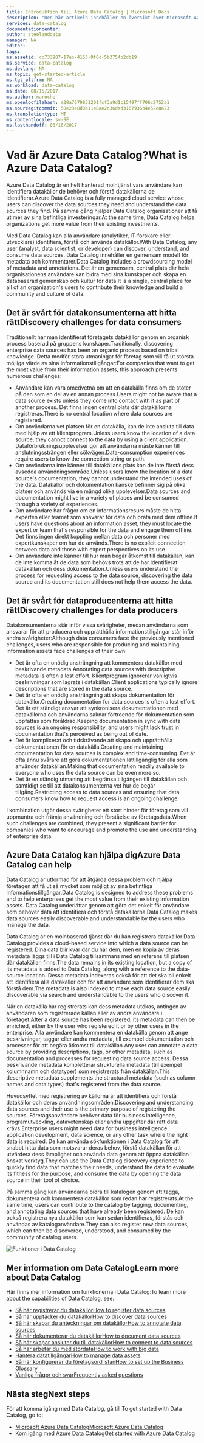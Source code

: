 ```yaml
---
title: Introduktion till Azure Data Catalog | Microsoft Docs
description: "Den här artikeln innehåller en översikt över Microsoft Azure Data Catalog, inklusive funktioner och vilka problem den är tänkt att lösa. Data Catalog låter alla användare registrera, identifiera, förstå och använda datakällor."
services: data-catalog
documentationcenter: 
author: steelanddata
manager: NA
editor: 
tags: 
ms.assetid: cc733907-17ec-4153-9f0c-5b3754b2db19
ms.service: data-catalog
ms.devlang: NA
ms.topic: get-started-article
ms.tgt_pltfrm: NA
ms.workload: data-catalog
ms.date: 08/15/2017
ms.author: maroche
ms.openlocfilehash: a28a7679831201fcf3a9d1c15497ff706c2752a1
ms.sourcegitcommit: 50e23e8d3b1148ae2d36dad3167936b4e52c8a23
ms.translationtype: MT
ms.contentlocale: sv-SE
ms.lasthandoff: 08/18/2017
---
```

# <a name="what-is-azure-data-catalog"></a><span data-ttu-id="8e47c-104">Vad är Azure Data Catalog?</span><span class="sxs-lookup"><span data-stu-id="8e47c-104">What is Azure Data Catalog?</span></span>
<span data-ttu-id="8e47c-105">Azure Data Catalog är en helt hanterad molntjänst vars användare kan identifiera datakällor de behöver och förstå datakällorna de identifierar.</span><span class="sxs-lookup"><span data-stu-id="8e47c-105">Azure Data Catalog is a fully managed cloud service whose users can discover the data sources they need and understand the data sources they find.</span></span> <span data-ttu-id="8e47c-106">På samma gång hjälper Data Catalog organisationer att få ut mer av sina befintliga investeringar.</span><span class="sxs-lookup"><span data-stu-id="8e47c-106">At the same time, Data Catalog helps organizations get more value from their existing investments.</span></span> 

<span data-ttu-id="8e47c-107">Med Data Catalog kan alla användare (analytiker, IT-forskare eller utvecklare) identifiera, förstå och använda datakällor.</span><span class="sxs-lookup"><span data-stu-id="8e47c-107">With Data Catalog, any user (analyst, data scientist, or developer) can discover, understand, and consume data sources.</span></span> <span data-ttu-id="8e47c-108">Data Catalog innehåller en gemensam modell för metadata och kommentarer.</span><span class="sxs-lookup"><span data-stu-id="8e47c-108">Data Catalog includes a crowdsourcing model of metadata and annotations.</span></span> <span data-ttu-id="8e47c-109">Det är en gemensam, central plats där hela organisationens användare kan bidra med sina kunskaper och skapa en databaserad gemenskap och kultur för data.</span><span class="sxs-lookup"><span data-stu-id="8e47c-109">It is a single, central place for all of an organization's users to contribute their knowledge and build a community and culture of data.</span></span>

## <a name="discovery-challenges-for-data-consumers"></a><span data-ttu-id="8e47c-110">Det är svårt för datakonsumenterna att hitta rätt</span><span class="sxs-lookup"><span data-stu-id="8e47c-110">Discovery challenges for data consumers</span></span>
<span data-ttu-id="8e47c-111">Traditionellt har man identifierat företagets datakällor genom en organisk process baserad på gruppens kunskaper.</span><span class="sxs-lookup"><span data-stu-id="8e47c-111">Traditionally, discovering enterprise data sources has been an organic process based on tribal knowledge.</span></span> <span data-ttu-id="8e47c-112">Detta medför stora utmaningar för företag som vill få ut största möjliga värde av sina informationstillgångar:</span><span class="sxs-lookup"><span data-stu-id="8e47c-112">For companies that want to get the most value from their information assets, this approach presents numerous challenges:</span></span>

* <span data-ttu-id="8e47c-113">Användare kan vara omedvetna om att en datakälla finns om de stöter på den som en del av en annan process.</span><span class="sxs-lookup"><span data-stu-id="8e47c-113">Users might not be aware that a data source exists unless they come into contact with it as part of another process.</span></span> <span data-ttu-id="8e47c-114">Det finns ingen central plats där datakällorna registreras.</span><span class="sxs-lookup"><span data-stu-id="8e47c-114">There is no central location where data sources are registered.</span></span>
* <span data-ttu-id="8e47c-115">Om användarna vet platsen för en datakälla, kan de inte ansluta till data med hjälp av ett klientprogram.</span><span class="sxs-lookup"><span data-stu-id="8e47c-115">Unless users know the location of a data source, they cannot connect to the data by using a client application.</span></span> <span data-ttu-id="8e47c-116">Dataförbrukningsupplevelser gör att användarna måste känner till anslutningssträngen eller sökvägen.</span><span class="sxs-lookup"><span data-stu-id="8e47c-116">Data-consumption experiences require users to know the connection string or path.</span></span>
* <span data-ttu-id="8e47c-117">Om användarna inte känner till datakällans plats kan de inte förstå dess avsedda användningsområde.</span><span class="sxs-lookup"><span data-stu-id="8e47c-117">Unless users know the location of a data source's documentation, they cannot understand the intended uses of the data.</span></span> <span data-ttu-id="8e47c-118">Datakällor och dokumentation kanske befinner sig på olika platser och används via en mängd olika upplevelser.</span><span class="sxs-lookup"><span data-stu-id="8e47c-118">Data sources and documentation might live in a variety of places and be consumed through a variety of experiences.</span></span>
* <span data-ttu-id="8e47c-119">Om användare har frågor om en informationsresurs måste de hitta experten eller teamet som ansvarar för data och prata med dem offline.</span><span class="sxs-lookup"><span data-stu-id="8e47c-119">If users have questions about an information asset, they must locate the expert or team that's responsible for the data and engage them offline.</span></span> <span data-ttu-id="8e47c-120">Det finns ingen direkt koppling mellan data och personer med expertkunskaper om hur de används.</span><span class="sxs-lookup"><span data-stu-id="8e47c-120">There is no explicit connection between data and those with expert perspectives on its use.</span></span>
* <span data-ttu-id="8e47c-121">Om användare inte känner till hur man begär åtkomst till datakällan, kan de inte komma åt de data som behövs trots att de har identifierat datakällan och dess dokumentation.</span><span class="sxs-lookup"><span data-stu-id="8e47c-121">Unless users understand the process for requesting access to the data source, discovering the data source and its documentation still does not help them access the data.</span></span>

## <a name="discovery-challenges-for-data-producers"></a><span data-ttu-id="8e47c-122">Det är svårt för dataproducenterna att hitta rätt</span><span class="sxs-lookup"><span data-stu-id="8e47c-122">Discovery challenges for data producers</span></span>
<span data-ttu-id="8e47c-123">Datakonsumenterna står inför vissa svårigheter, medan användarna som ansvarar för att producera och upprätthålla informationstillgångar står inför andra svårigheter:</span><span class="sxs-lookup"><span data-stu-id="8e47c-123">Although data consumers face the previously mentioned challenges, users who are responsible for producing and maintaining information assets face challenges of their own:</span></span>

* <span data-ttu-id="8e47c-124">Det är ofta en onödig ansträngning att kommentera datakällor med beskrivande metadata.</span><span class="sxs-lookup"><span data-stu-id="8e47c-124">Annotating data sources with descriptive metadata is often a lost effort.</span></span> <span data-ttu-id="8e47c-125">Klientprogram ignorerar vanligtvis beskrivningar som lagrats i datakällan.</span><span class="sxs-lookup"><span data-stu-id="8e47c-125">Client applications typically ignore descriptions that are stored in the data source.</span></span>
* <span data-ttu-id="8e47c-126">Det är ofta en onödig ansträngning att skapa dokumentation för datakällor.</span><span class="sxs-lookup"><span data-stu-id="8e47c-126">Creating documentation for data sources is often a lost effort.</span></span> <span data-ttu-id="8e47c-127">Det är ett ständigt ansvar att synkronisera dokumentationen med datakällorna och användarna saknar förtroende för dokumentation som uppfattas som föråldrad.</span><span class="sxs-lookup"><span data-stu-id="8e47c-127">Keeping documentation in sync with data sources is an ongoing responsibility, and users might lack trust in documentation that's perceived as being out of date.</span></span>
* <span data-ttu-id="8e47c-128">Det är komplicerat och tidskrävande att skapa och upprätthålla dokumentationen för en datakälla.</span><span class="sxs-lookup"><span data-stu-id="8e47c-128">Creating and maintaining documentation for data sources is complex and time-consuming.</span></span> <span data-ttu-id="8e47c-129">Det är ofta ännu svårare att göra dokumentationen lättillgänglig för alla som använder datakällan.</span><span class="sxs-lookup"><span data-stu-id="8e47c-129">Making that documentation readily available to everyone who uses the data source can be even more so.</span></span>
* <span data-ttu-id="8e47c-130">Det är en ständig utmaning att begränsa tillgången till datakällan och samtidigt se till att datakonsumenterna vet hur de begär tillgång.</span><span class="sxs-lookup"><span data-stu-id="8e47c-130">Restricting access to data sources and ensuring that data consumers know how to request access is an ongoing challenge.</span></span>

<span data-ttu-id="8e47c-131">I kombination utgör dessa svårigheter ett stort hinder för företag som vill uppmuntra och främja användning och förståelse av företagsdata.</span><span class="sxs-lookup"><span data-stu-id="8e47c-131">When such challenges are combined, they present a significant barrier for companies who want to encourage and promote the use and understanding of enterprise data.</span></span>

## <a name="azure-data-catalog-can-help"></a><span data-ttu-id="8e47c-132">Azure Data Catalog kan hjälpa dig</span><span class="sxs-lookup"><span data-stu-id="8e47c-132">Azure Data Catalog can help</span></span>
<span data-ttu-id="8e47c-133">Data Catalog är utformad för att åtgärda dessa problem och hjälpa företagen att få ut så mycket som möjligt av sina befintliga informationstillgångar.</span><span class="sxs-lookup"><span data-stu-id="8e47c-133">Data Catalog is designed to address these problems and to help enterprises get the most value from their existing information assets.</span></span> <span data-ttu-id="8e47c-134">Data Catalog underlättar genom att göra det enkelt för användare som behöver data att identifiera och förstå datakällorna.</span><span class="sxs-lookup"><span data-stu-id="8e47c-134">Data Catalog makes data sources easily discoverable and understandable by the users who manage the data.</span></span>

<span data-ttu-id="8e47c-135">Data Catalog är en molnbaserad tjänst där du kan registrera datakällor.</span><span class="sxs-lookup"><span data-stu-id="8e47c-135">Data Catalog provides a cloud-based service into which a data source can be registered.</span></span> <span data-ttu-id="8e47c-136">Dina data blir kvar där du har dem, men en kopia av deras metadata läggs till i Data Catalog tillsammans med en referens till platsen där datakällan finns.</span><span class="sxs-lookup"><span data-stu-id="8e47c-136">The data remains in its existing location, but a copy of its metadata is added to Data Catalog, along with a reference to the data-source location.</span></span> <span data-ttu-id="8e47c-137">Dessa metadata indexeras också för att det ska bli enkelt att identifiera alla datakällor och för att användare som identifierar dem ska förstå dem.</span><span class="sxs-lookup"><span data-stu-id="8e47c-137">The metadata is also indexed to make each data source easily discoverable via search and understandable to the users who discover it.</span></span>

<span data-ttu-id="8e47c-138">När en datakälla har registrerats kan dess metadata utökas, antingen av användaren som registrerade källan eller av andra användare i företaget.</span><span class="sxs-lookup"><span data-stu-id="8e47c-138">After a data source has been registered, its metadata can then be enriched, either by the user who registered it or by other users in the enterprise.</span></span> <span data-ttu-id="8e47c-139">Alla användare kan kommentera en datakälla genom att ange beskrivningar, taggar eller andra metadata, till exempel dokumentation och processer för att begära åtkomst till datakällan.</span><span class="sxs-lookup"><span data-stu-id="8e47c-139">Any user can annotate a data source by providing descriptions, tags, or other metadata, such as documentation and processes for requesting data source access.</span></span> <span data-ttu-id="8e47c-140">Dessa beskrivande metadata kompletterar strukturella metadata (till exempel kolumnnamn och datatyper) som registrerats från datakällan.</span><span class="sxs-lookup"><span data-stu-id="8e47c-140">This descriptive metadata supplements the structural metadata (such as column names and data types) that's registered from the data source.</span></span>

<span data-ttu-id="8e47c-141">Huvudsyftet med registrering av källorna är att identifiera och förstå datakällor och deras användningsområden.</span><span class="sxs-lookup"><span data-stu-id="8e47c-141">Discovering and understanding data sources and their use is the primary purpose of registering the sources.</span></span> <span data-ttu-id="8e47c-142">Företagsanvändare behöver data för business intelligence, programutveckling, datavetenskap eller andra uppgifter där rätt data krävs.</span><span class="sxs-lookup"><span data-stu-id="8e47c-142">Enterprise users might need data for business intelligence, application development, data science, or any other task where the right data is required.</span></span> <span data-ttu-id="8e47c-143">De kan använda sökfunktionen i Data Catalog för att snabbt hitta data som motsvarar deras behov, förstå datakällan för att utvärdera dess lämplighet och använda data genom att öppna datakällan i önskat verktyg.</span><span class="sxs-lookup"><span data-stu-id="8e47c-143">They can use the Data Catalog discovery experience to quickly find data that matches their needs, understand the data to evaluate its fitness for the purpose, and consume the data by opening the data source in their tool of choice.</span></span> 

<span data-ttu-id="8e47c-144">På samma gång kan användarna bidra till katalogen genom att tagga, dokumentera och kommentera datakällor som redan har registrerats.</span><span class="sxs-lookup"><span data-stu-id="8e47c-144">At the same time, users can contribute to the catalog by tagging, documenting, and annotating data sources that have already been registered.</span></span> <span data-ttu-id="8e47c-145">De kan också registrera nya datakällor som kan sedan identifieras, förstås och användas av kataloganvändare.</span><span class="sxs-lookup"><span data-stu-id="8e47c-145">They can also register new data sources, which can then be discovered, understood, and consumed by the community of catalog users.</span></span>

![Funktioner i Data Catalog](./media/data-catalog-what-is-data-catalog/data-catalog-capabilities.png)

## <a name="learn-more-about-data-catalog"></a><span data-ttu-id="8e47c-147">Mer information om Data Catalog</span><span class="sxs-lookup"><span data-stu-id="8e47c-147">Learn more about Data Catalog</span></span>
<span data-ttu-id="8e47c-148">Här finns mer information om funktionerna i Data Catalog:</span><span class="sxs-lookup"><span data-stu-id="8e47c-148">To learn more about the capabilities of Data Catalog, see:</span></span>

* [<span data-ttu-id="8e47c-149">Så här registrerar du datakällor</span><span class="sxs-lookup"><span data-stu-id="8e47c-149">How to register data sources</span></span>](data-catalog-how-to-register.md)
* [<span data-ttu-id="8e47c-150">Så här upptäcker du datakällor</span><span class="sxs-lookup"><span data-stu-id="8e47c-150">How to discover data sources</span></span>](data-catalog-how-to-discover.md)
* [<span data-ttu-id="8e47c-151">Så här skapar du anteckningar om datakällor</span><span class="sxs-lookup"><span data-stu-id="8e47c-151">How to annotate data sources</span></span>](data-catalog-how-to-annotate.md)
* [<span data-ttu-id="8e47c-152">Så här dokumenterar du datakällor</span><span class="sxs-lookup"><span data-stu-id="8e47c-152">How to document data sources</span></span>](data-catalog-how-to-documentation.md)
* [<span data-ttu-id="8e47c-153">Så här skapar ansluter du till datakällor</span><span class="sxs-lookup"><span data-stu-id="8e47c-153">How to connect to data sources</span></span>](data-catalog-how-to-connect.md)
* [<span data-ttu-id="8e47c-154">Så här arbetar du med stordata</span><span class="sxs-lookup"><span data-stu-id="8e47c-154">How to work with big data</span></span>](data-catalog-how-to-big-data.md)
* [<span data-ttu-id="8e47c-155">Hantera datatillgångar</span><span class="sxs-lookup"><span data-stu-id="8e47c-155">How to manage data assets</span></span>](data-catalog-how-to-manage.md)
* [<span data-ttu-id="8e47c-156">Så här konfigurerar du företagsordlistan</span><span class="sxs-lookup"><span data-stu-id="8e47c-156">How to set up the Business Glossary</span></span>](data-catalog-how-to-business-glossary.md)
* [<span data-ttu-id="8e47c-157">Vanliga frågor och svar</span><span class="sxs-lookup"><span data-stu-id="8e47c-157">Frequently asked questions</span></span>](data-catalog-frequently-asked-questions.md)

## <a name="next-steps"></a><span data-ttu-id="8e47c-158">Nästa steg</span><span class="sxs-lookup"><span data-stu-id="8e47c-158">Next steps</span></span>
<span data-ttu-id="8e47c-159">För att komma igång med Data Catalog, gå till:</span><span class="sxs-lookup"><span data-stu-id="8e47c-159">To get started with Data Catalog, go to:</span></span>
* [<span data-ttu-id="8e47c-160">Microsoft Azure Data Catalog</span><span class="sxs-lookup"><span data-stu-id="8e47c-160">Microsoft Azure Data Catalog</span></span>](https://www.azuredatacatalog.com)
* [<span data-ttu-id="8e47c-161">Kom igång med Azure Data Catalog</span><span class="sxs-lookup"><span data-stu-id="8e47c-161">Get started with Azure Data Catalog</span></span>](data-catalog-get-started.md)
